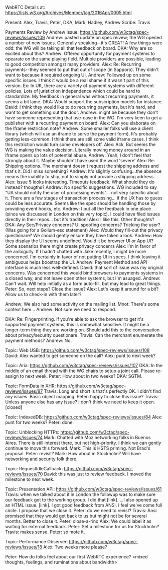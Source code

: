 WebRTC Details at:
    https://lists.w3.org/Archives/Member/tag/2016Apr/0005.html
    
Present: Alex, Travis, Peter, DKA, Mark, Hadley, Andrew
Scribe: Travis

Payments Review by Andrew
Issue: https://github.com/w3ctag/spec-reviews/issues/109
Andrew: pasted update on spec reivew; the WG opened a number of new issues. Generally speaking--it's GREAT! A few things were odd: the WG will be taking all that feedback on board. 
DKA: Why are so excited about this?
Andrew: Offered opportunity for payment systems to opearate on the same playing field. Multiple providers are possible, leading to good competition amongst many providers.
Alex: Re: Recurring payments--they seemed to put that out of scope (in Sapporo). They didn't want to because it required ongoing UI.
Andrew: Followed up on some specific issues. I think it would be a real shame if it wasn't part of this version. Ex: In UK, there are a variety of payment systems with different policies. Lots of juristiction independence which could be hard to standardize. My feedback in general was without recurring payments, it seems a bit lame.
DKA: Would support the subscription models for instance.
David: I think they would like to do recurring payments, but it's hard, and want to get something out the door.
Andrew: might be because they don't have someone representing that use-case in the WG. I'm very keen to get a publisher with a recurring payment on board.
Alex: Can you elaborate on the Iframe restriction note?
Andrew: Some smaller folks will use a client library (which will use an iframe to serve the payment form). It's probably getting less-common. I think there are still some valid iframe cases. I think this restriction would turn some developers off.
Alex: Ack. But seems the WG is making the value decision. Literally moving money around in an iframe opens up lots of potential abuse.
Andrew: Yeah, I don't feel that strongly about it. Maybe shouldn't have used the word 'severe'
Alex: Re: Shipping options. The merchant doesn't request the shipping address and that's it. Did I miss something?
Andrew: It's slightly confusing...the absence means the inability to ship, not to simply not provide a shipping address.
Alex: Issue 5 looks interesting. Timeouts feedback. What should they do instead? thougths?
Andrew: No specific suggestions. WG included to say "UA should notify the user of processing events"... not very specific about it. There are a few stages of transaction processing... if the UX has to guess could be less accurate. Seems like the spec should be handling those by providing event hooks, etc.
Andrew: I put all the feedback in one place (since we discussed in London on this very topic). I could have filed issues directly in their repos... but it's tradition!
Alex: I like this. Other thoughts?
DKA: Any Sec/Privacy concerns? UI spoofing concerns? Tricking the user? (Was going for a Gollum-esc statement)
Alex: Would they fill-out the privacy questionare? We should gently ensure they have taken a look.
Andrew: How they display the UI seems undefined. Would it be browser UI or App UI? Some scenarios there might create privacy concenrs 
Alex: I'm in favor of the ambiguity. If I hadn't chatted with Jake recently, I might be more concerned. I'm certainly in favor of not putting UI in specs. I think leaving it ambiguous helps boostrap the UI.
Andrew: Payment Method and API interface is much less well-defined.
David: that sort of issue was my original concerns. Was concerned this would bind browsers to payments systems in a closed way, and not leave open other systems, but I'm asuaged.
Andrew: Can't wait. Will help initially as a form auto-fill, but may lead to great things.
Peter: So, next steps? Close the issue?
Alex: Let's keep it around for a bit? Allow us to check-in with them later?

Andrew: We also had some activity on the mailing list.
Mnot: There's some context here...
Andrew: Not sure we need to respond.

DKA: Re: Fingerprinting. If you're able to ask the browser to get it's supported payment systems, this is somewhat sensitive. It might be a longer-term thing they are working on. Should add this to the conversation about privacy/security questionare.
Travis: Can the merchant enumerate the payment methods?
Andrew: No.

Topic: Web USB: https://github.com/w3ctag/spec-reviews/issues/108
David: Alex wanted to get someone on the call?
Alex: punt to next week?

Topic: Aria: https://github.com/w3ctag/spec-reviews/issues/107
DKA: In the middle of an email thread with the WG chairs to setup a joint call. Please re-assign to next week.
Peter: How about in two weeks?
DKA: SGTM.

Topic: FormData in XHR: https://github.com/w3ctag/spec-reviews/issues/87
Travis: Long and short is that's perfectly OK. I didn't find any issues. Basic object mapping.
Peter: happy to close this issue?
Travis: Unless anyone else has any issue? I don't think we need to keep it open.
[closed]

Topic: IndexedDB: https://github.com/w3ctag/spec-reviews/issues/84
Alex: punt for two weeks?
Peter: done.

Topic: Unblocking HTTPs: https://github.com/w3ctag/spec-reviews/issues/74
Mark: Chatted with Moz networking folks in Buenos Aires. There is still interest there, but not high-priority. I think we can gently continue to move this forward.
Mark: This is HSTS priming. Not Brad's proposal.
Peter: revisit?
Mark: How about in Stockholm? Will have networking and security folk there.

Topic: RequestIdleCallback: https://github.com/w3ctag/spec-reviews/issues/70
David: this was just to review feedback. I moved the milestone to next week.

Topic: Presentation API: 
https://github.com/w3ctag/spec-reviews/issues/61
Travis: when we talked about it in London the followup was to make sure our feedback got to the working group. I did that [link]. 
...I also opened up an HTML issue. [link]. I got good feedback from ANSI. I feel we've come full circle. I propose that we close it.
Peter: do we need to revist?
Travis: Ansi promised that they would get back to us but might not be for several months. Better to close it.
Peter: close-a-rino
Alex: We could label it as waiting for external feedback.
Peter: Set a milestone for us for Stockholm?
Travis: makes sense.
Peter: so mote it.

Topic: Performance Observer: https://github.com/w3ctag/spec-reviews/issues/18
Alex: Two weeks more please?

Peter: How do folks feel about our first WebRTC experience?
<mixed thoughts, feelings, and ruminations about bandwidth>

